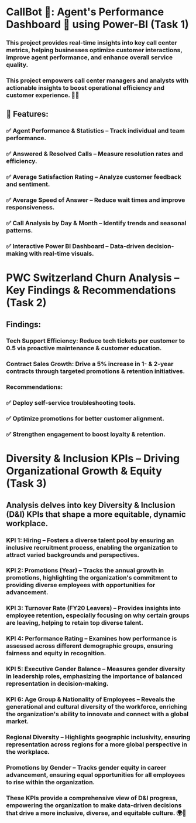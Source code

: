 #  CallBot 🤖: Agent's Performance Dashboard 👥 using Power-BI (Task 1)

###  This project provides real-time insights into key call center metrics, helping businesses optimize customer interactions, improve agent performance, and enhance overall service quality.
### This project empowers call center managers and analysts with actionable insights to boost operational efficiency and customer experience. 🚀✨
## 🚀 Features:
### ✅ Agent Performance & Statistics – Track individual and team performance.
### ✅ Answered & Resolved Calls – Measure resolution rates and efficiency.
### ✅ Average Satisfaction Rating – Analyze customer feedback and sentiment.
### ✅ Average Speed of Answer – Reduce wait times and improve responsiveness.
### ✅ Call Analysis by Day & Month – Identify trends and seasonal patterns.
### ✅ Interactive Power BI Dashboard – Data-driven decision-making with real-time visuals.

# PWC Switzerland Churn Analysis – Key Findings & Recommendations (Task 2)

## Findings:

### Tech Support Efficiency: Reduce tech tickets per customer to 0.5 via proactive maintenance & customer education.
### Contract Sales Growth: Drive a 5% increase in 1- & 2-year contracts through targeted promotions & retention initiatives.
### Recommendations:
### ✅ Deploy self-service troubleshooting tools.
### ✅ Optimize promotions for better customer alignment.
### ✅ Strengthen engagement to boost loyalty & retention.


# Diversity & Inclusion KPIs – Driving Organizational Growth & Equity (Task 3)

## Analysis delves into key Diversity & Inclusion (D&I) KPIs that shape a more equitable, dynamic workplace.

### KPI 1: Hiring – Fosters a diverse talent pool by ensuring an inclusive recruitment process, enabling the organization to attract varied backgrounds and perspectives.
### KPI 2: Promotions (Year) – Tracks the annual growth in promotions, highlighting the organization's commitment to providing diverse employees with opportunities for advancement.
### KPI 3: Turnover Rate (FY20 Leavers) – Provides insights into employee retention, especially focusing on why certain groups are leaving, helping to retain top diverse talent.
### KPI 4: Performance Rating – Examines how performance is assessed across different demographic groups, ensuring fairness and equity in recognition.
### KPI 5: Executive Gender Balance – Measures gender diversity in leadership roles, emphasizing the importance of balanced representation in decision-making.
### KPI 6: Age Group & Nationality of Employees – Reveals the generational and cultural diversity of the workforce, enriching the organization's ability to innovate and connect with a global market.
### Regional Diversity – Highlights geographic inclusivity, ensuring representation across regions for a more global perspective in the workplace.
### Promotions by Gender – Tracks gender equity in career advancement, ensuring equal opportunities for all employees to rise within the organization.
### These KPIs provide a comprehensive view of D&I progress, empowering the organization to make data-driven decisions that drive a more inclusive, diverse, and equitable culture. 🌍🚀
